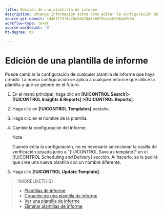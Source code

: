 ```yaml
---
title: Edición de una plantilla de informe
description: Obtenga información sobre cómo editar la configuración de las plantillas de informe reutilizables.
source-git-commit: cd461f73f4a70a5647844a6075ba1c65d64a9b04
workflow-type: tm+mt
source-wordcount: '0'
ht-degree: 0%

---
```


# Edición de una plantilla de informe

Puede cambiar la configuración de cualquier plantilla de informe que haya creado. La nueva configuración se aplica a cualquier informe que utilice la plantilla y que se genere en el futuro.

1. En el menú principal, haga clic en **[!UICONTROL Search]> [!UICONTROL Insights & Reports] >[!UICONTROL Reports]**.

1. Haga clic en **[!UICONTROL Templates]** pestaña.

1. Haga clic en el nombre de la plantilla.

1. Cambie la configuración del informe.

   >[!NOTE]
   >
   > Cuando edita la configuración, no es necesario seleccionar la casilla de verificación situada junto a &quot;[!UICONTROL Save as template]&quot; en el [!UICONTROL Scheduling and Delivery] sección. Al hacerlo, se le pedirá que cree una nueva plantilla con un nombre diferente.

1. Haga clic **[!UICONTROL Update Template]**.

>[!MORELIKETHIS]
>
>* [Plantillas de informe](template-about.md)
>* [Creación de una plantilla de informe](template-create.md)
>* [Ver una plantilla de informe](template-view.md)
>* [Eliminar plantillas de informe](template-delete.md)

